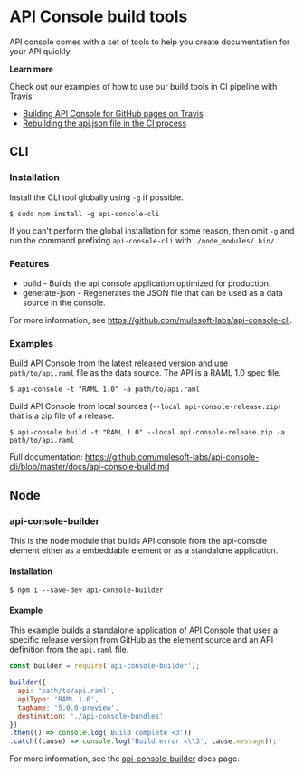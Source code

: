 # API Console build tools

API console comes with a set of tools to help you create documentation for your API quickly.

**Learn more**

Check out our examples of how to use our build tools in CI pipeline with Travis:
- [Building API Console for GitHub pages on Travis](gh-pages.md)
- [Rebuilding the api.json file in the CI process](rebuilding-api-json.md)

## CLI

### Installation

Install the CLI tool globally using `-g` if possible.

```shell
$ sudo npm install -g api-console-cli
```

If you can't perform the global installation for some reason, then omit `-g` and run the command prefixing `api-console-cli` with `./node_modules/.bin/`.

### Features

- build - Builds the api console application optimized for production.
- generate-json - Regenerates the JSON file that can be used as a data source in the console.

For more information, see https://github.com/mulesoft-labs/api-console-cli.

### Examples

Build API Console from the latest released version and use `path/to/api.raml` file as the data source. The API is a RAML 1.0 spec file.

```shell
$ api-console -t "RAML 1.0" -a path/to/api.raml
```

Build API Console from local sources (`--local api-console-release.zip`) that is a zip file of a release.

```shell
$ api-console build -t "RAML 1.0" --local api-console-release.zip -a path/to/api.raml
```

Full documentation: https://github.com/mulesoft-labs/api-console-cli/blob/master/docs/api-console-build.md

## Node

### api-console-builder

This is the node module that builds API console from the api-console element either as a embeddable element or as a standalone application.

#### Installation

```shell
$ npm i --save-dev api-console-builder
```

#### Example

This example builds a standalone application of API Console that uses a specific release version from GitHub as the element source and an API definition from the `api.raml` file.

```javascript
const builder = require('api-console-builder');

builder({
  api: 'path/to/api.raml',
  apiType: 'RAML 1.0',
  tagName: '5.0.0-preview',
  destination: './api-console-bundles'
})
.then(() => console.log('Build complete <3'))
.catch((cause) => console.log('Build error <\\3', cause.message));
```

For more information, see the [api-console-builder](https://www.npmjs.com/package/api-console-builder) docs page.

